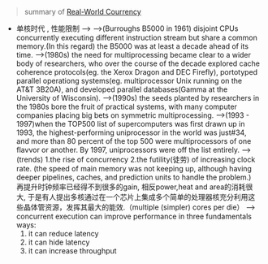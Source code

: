 > summary of [Real-World Courrency](https://dl.acm.org/doi/pdf/10.1145/1454456.1454462)
- 单核时代 , 性能限制 -->
-->(Burroughs B5000 in 1961) disjoint CPUs concurrently executing different instruction stream but share a common memory.(In this regard) the B5000 was at least a decade ahead of its time.
-->(1980s) the need for multiprocessing became clear to a wider body of researchers, who over the course of the decade explored cache coherence protocols(eg. the Xerox Dragon and DEC Firefly), portotyped parallel operationg systems(eg. multiprocessor Unix running on the AT&T 3B20A), and developed parallel databases(Gamma at the University of Wisconsin).
-->(1990s) the seeds planted by researchers in the 1980s bore the fruit of practical systems, with many computer companies placing big bets on symmetric multiprocessing.
-->(1993 - 1997)when the TOP500 list of supercomputers was first drawn up in 1993, the highest-performing uniprocessor in the world was just#34, and more than 80 percent of the top 500 were multiprocessors of one flavvor or another. By 1997, uniprocessors were off the list entirely.
-->(trends) 1.the rise of concurrency 2.the futility(徒劳) of increasing clock rate. (the speed of main memory was not keeping up, although having deeper pipelines, caches, and prediction units to handle the problem.)  再提升时钟频率已经得不到很多的gain, 相反power,heat and area的消耗很大, 于是有人提出多核通过在一个芯片上集成多个简单的处理器核充分利用这些晶体管资源，发挥其最大的能效.（multiple (simpler) cores per die）
--> concurrent execution can improve performance in three fundamentals ways:
    1. it can reduce latency
    2. it can hide latency
    3. it can increase throughput

